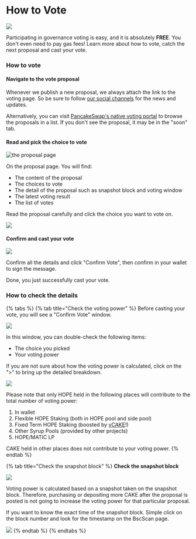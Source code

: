 # How to Vote

![](../../../.gitbook/assets/how-to-voting-header.png)

Participating in governance voting is easy, and it is absolutely **FREE**. You don't even need to pay gas fees! Learn more about how to vote, catch the next proposal and cast your vote.

### How to vote

#### Navigate to the vote proposal

Whenever we publish a new proposal, we always attach the link to the voting page. So be sure to follow [our social channels](../../../contact-us/telegram.md) for the news and updates.

Alternatively, you can visit [PancakeSwap's native voting portal](https://voting.pancakeswap.finance/?\_gl=1\*pc8o0h\*\_ga\*MTUzNDEzNDQxMy4xNjAwNzkzNDM4\*\_ga\_334KNG3DMQ\*MTYwNDMwMTk4Ni42MC4xLjE2MDQzMDM3MDIuMA..#/) to browse the proposals in a list. If you don't see the proposal, it may be in the "soon" tab.

#### Read and pick the choice to vote

![the proposal page](../../../.gitbook/assets/how-to-vote-1.png)

On the proposal page. You will find:

* The content of the proposal
* The choices to vote
* The detail of the proposal such as snapshot block and voting window
* The latest voting result
* The list of votes

Read the proposal carefully and click the choice you want to vote on.

![](../../../.gitbook/assets/how-to-vote-2.png)

#### Confirm and cast your vote

![](../../../.gitbook/assets/how-to-vote-6.png)

Confirm all the details and click "Confirm Vote", then confirm in your wallet to sign the message.

Done, you just successfully cast your vote.

### How to check the details

{% tabs %}
{% tab title="Check the voting power" %}
Before casting your vote, you will see a "Confirm Vote" window.

![](../../../.gitbook/assets/how-to-vote-4.png)

In this window, you can double-check the following items:

* The choice you picked
* Your voting power

If you are not sure about how the voting power is calculated, click on the ">" to bring up the detailed breakdown.

![](<../../../.gitbook/assets/how-to-vote-5 (2).png>)

Please note that only HOPE held in the following places will contribute to the total number of voting power:

1. In wallet
2. Flexible HOPE Staking (both in HOPE pool and side pool)
3. Fixed Term HOPE Staking (boosted by [vCAKE](../vcake.md)!)
4. Other Syrup Pools (provided by other projects)
5. HOPE/MATIC LP

CAKE held in other places does not contribute to your voting power.
{% endtab %}

{% tab title="Check the snapshot block" %}
**Check the snapshot block**

![](../../../.gitbook/assets/how-to-vote-3.png)

Voting power is calculated based on a snapshot taken on the snapshot block. Therefore, purchasing or depositing more CAKE after the proposal is posted is not going to increase the voting power for that particular proposal.

If you want to know the exact time of the snapshot block. Simple click on the block number and look for the timestamp on the BscScan page.

![](../../../.gitbook/assets/how-to-vote-7.png)
{% endtab %}
{% endtabs %}

